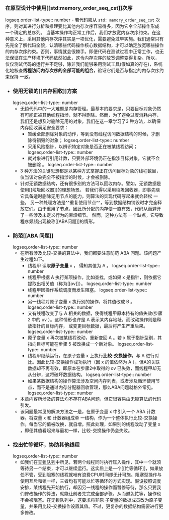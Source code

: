### 在原型设计中使用[[std:memory_order_seq_cst]]次序
logseq.order-list-type:: number
	- 若代码服从 `std: memory_order_seq_cst` 次序，则对其进行分析和推理要比其他内存次序容易得多，因为它令全部操作形成 一个确定的总序列。
	  当基本操作均正常工作后，我们才放宽内存次序约束。在这种意义上，采用其他内存次序其实是一项优化，需要避免过早实施。我们通常只有先完全了解代码全貌，认清哪些代码操作核心数据结构，才可以确定放宽哪些操作的内存次序约束。否则，事情就会很棘手。即便代码在测试过程中正常工作，也无法保证在生产环境下代码依然如此，这令内存次序的放宽调整变得复杂。所以， 仅仅测试代码的运行并不足够，除非我们能够采用测试工具(假如真的存在)，系统化地核查**线程访问内存次序的全部可能的组合**，验证它们是否与指定的内存次序约束保持 一致。
- ### 使用无锁的[[内存回收]]方案
  logseq.order-list-type:: number
	- 无锁代码中的一大难题是内存管理。最基本的要求是，只要目标对象仍然有可能正被其他线程指涉，就不得删除。然而，为了避免过度消耗内存，我们还是想及时删除无用的对象。我们在这一章学习了3 种方法，以确保内存回收满足安全要求：
		- 暂缓全部删除对象的动作，等到没有线程访问数据结构的时候，才删除待销毁的对象；
		  logseq.order-list-type:: number
		- 采用风险指针，以辨识特定对象是否正在被某线程访问；
		  logseq.order-list-type:: number
		- 就对象进行引用计数，只要外部环境仍正在指涉目标对象，它就不会被删除 。
		  logseq.order-list-type:: number
	- 3 种方法的关键思想都是以某种方式掌握正在访问目标对象的线程数目，仪当该对象完全不被指涉的时候，才会被删除。
	- 针对无锁数据结构，还有很多别的方法可以回收内存。譬如，无锁数据是使用[[垃圾回收器]]的理想场景。 若我们得以采用垃圾回收器，即事先晓它具备适时删除无用节点的能力，则算法的实现代码写起来就会轻松 一些。 另一种处理方法是^^重复使用节点^^，等到数据结构销毁时才完全释放它们。由于重用了节点，因此所分配的内存便一直有效，代码从而避开了一些涉及未定义行为的麻烦细节。
	  然而，这种方法有 一个缺点，它导致程序频频出现被称[[ABA问题]]的情形。
- ### 防范[[ABA 问题]]
  logseq.order-list-type:: number
	- 在所有涉及比较-交换的算法中，我们都要注意防范 ABA 问题。该问题产生过程如下。
		- 线程甲 读取**原子变量** x ， 得知其值为 A 。
		  logseq.order-list-type:: number
		- 线程甲根据 A 执行某项操作，比如查找，或如果 x 是指针，则依据它提取出相关值（称为[[ov]]）。
		  logseq.order-list-type:: number
		- 线程甲因操作系统调度而发生阻塞。
		  logseq.order-list-type:: number
		- 另一线程对原子变量 x 执行别的操作，将其值改成 B 。 
		  logseq.order-list-type:: number
		- 又有线程改变了与 A 相关的数据，使得线程甲原本持有的值失效(步骤2 中的 ov ）。这种情形也许是 A 表示某内存地址，而改动操作则是释放指针的目标内存， 或变更目标数据，最后将产生严重后果。
		  logseq.order-list-type:: number
		- 原子变量 x 再次被某线程改动，重新变回 A 。若 x 属于指针型别，其指向目标可能在步骤 5 被改换成一个新对象。
		  logseq.order-list-type:: number
		- 线程甲继续运行，在原子变量 x 上执行**比较-交换操作**，与 A 进行对比。因此比较-交换操作成功执行（因 x 的值依然为 A ），但A的关联数据却不再有效，即原本在步骤2中取得的 ov 已失效，而线程甲却无从分辨，这将破坏数据结构。
		  logseq.order-list-type:: number
		- 如果某数据结构的操作算法涉及空闲内存列表，或者涉及循环使用节点，而不是通过内存分配器回收管理，那么ABA问题就格外常见。
		  logseq.order-list-type:: number
	- 本章内容所涉及的算法均不存在ABA问题，但它很容易由无锁算法的代码引发。
	- 该问题最常见的解决方法之一是，在原子变量 x 中引入一个 ABA 计数器。将变量 x 和 计数器组成单 一结构，作为一个整体执行比较-交换操作。每当它的值被改换，就自增。照此处理，如果别的线程改动了变量 x ，即便其值看起来与最初一样，比较-交换操作仍会失败。
- ### 找出忙等循环，协助其他线程
  logseq.order-list-type:: number
	- 如我们在[无锁队列](((662fab5a-ea4b-4966-8036-b68dbe610254)))中所见，若两个线程同时执行压入操作，其中一个就须等待另一个结束，才可以继续运行。这实质上是一个[[忙等循环]]，如果放任不管，受到阻塞的线程就唯有浪费CPU时间却无计可施。阻塞型操作与使用互斥和锁一样，三者均有可能以忙等循环的方式实现。假设按照调度安排，某线程先开始执行，却因另一线程的操作而暂停等待，那么只要我们修改操作的算法，就能让前者先完成全部步骤，从而避免忙等，操作也不会被阻塞。在无锁队列中，这要求将非原 子变量的数据成员改为原子变量，并采用比较-交换操作设置其值。不过，更复杂的数据结构需要进行更多修改。